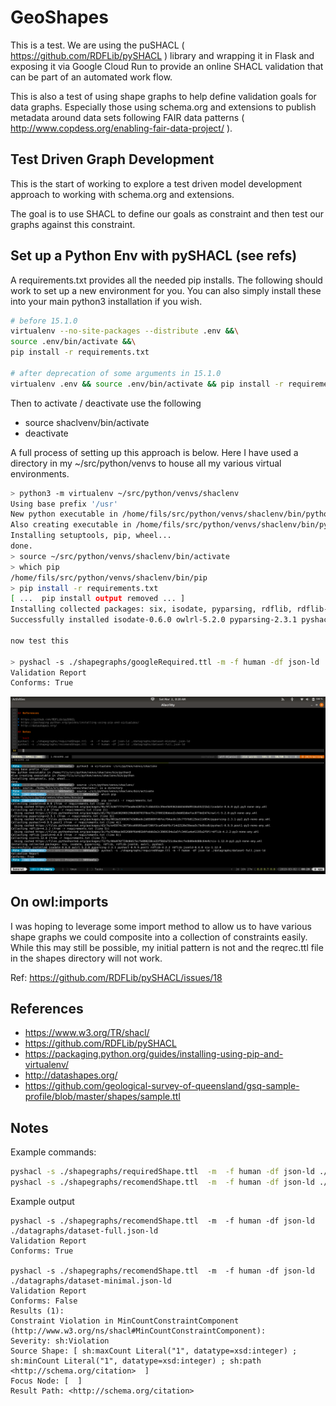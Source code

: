 # GeoShapes

This is a test.  We are using the puSHACL ( https://github.com/RDFLib/pySHACL ) library
and wrapping it in Flask and exposing it via Google Cloud Run to provide an online 
SHACL validation that can be part of an automated work flow.  

This is also a test of using shape graphs to help define validation goals for 
data graphs.  Especially those using schema.org and extensions to publish
metadata around data sets following FAIR data patterns ( http://www.copdess.org/enabling-fair-data-project/ ).  

## Test Driven Graph Development

This is the start of working to explore a test driven model development
approach to working with schema.org and extensions.

The goal is to use SHACL to define our goals as constraint and then
test our graphs against this constraint.  

## Set up a Python Env with pySHACL (see refs)

A requirements.txt provides all the needed pip installs.  The following
should work to set up a new environment for you.  You can also simply install 
these into your main python3 installation if you wish.

```bash
# before 15.1.0
virtualenv --no-site-packages --distribute .env &&\
source .env/bin/activate &&\
pip install -r requirements.txt

# after deprecation of some arguments in 15.1.0
virtualenv .env && source .env/bin/activate && pip install -r requirements.txt
```

Then to activate / deactivate use the following

* source shaclvenv/bin/activate
* deactivate

A full process of setting up this approach is below.  Here I have used 
a directory in my ~/src/python/venvs to house all my various virtual environments. 

```bash
> python3 -m virtualenv ~/src/python/venvs/shaclenv
Using base prefix '/usr'
New python executable in /home/fils/src/python/venvs/shaclenv/bin/python3
Also creating executable in /home/fils/src/python/venvs/shaclenv/bin/python
Installing setuptools, pip, wheel...
done.
> source ~/src/python/venvs/shaclenv/bin/activate
> which pip
/home/fils/src/python/venvs/shaclenv/bin/pip
> pip install -r requirements.txt
[ ...  pip install output removed ... ]
Installing collected packages: six, isodate, pyparsing, rdflib, rdflib-jsonld, owlrl, pyshacl
Successfully installed isodate-0.6.0 owlrl-5.2.0 pyparsing-2.3.1 pyshacl-0.9.9.post1 rdflib-4.2.2 rdflib-jsonld-0.4.0 six-1.12.0

now test this

> pyshacl -s ./shapegraphs/googleRequired.ttl -m -f human -df json-ld ./datagraphs/dataset-full.json-ld
Validation Report
Conforms: True
```

![alt install](./media/venvSetup.png "Install example")


## On owl:imports

I was hoping to leverage some import method to allow us to have various shape graphs we could composite 
into a collection of constraints easily.  While this may still be possible, my initial pattern is not 
and the reqrec.ttl file in the shapes directory will not work.   

Ref: https://github.com/RDFLib/pySHACL/issues/18

## References

* https://www.w3.org/TR/shacl/
* https://github.com/RDFLib/pySHACL
* https://packaging.python.org/guides/installing-using-pip-and-virtualenv/
* http://datashapes.org/
* https://github.com/geological-survey-of-queensland/gsq-sample-profile/blob/master/shapes/sample.ttl


## Notes

Example commands:
```bash
pyshacl -s ./shapegraphs/requiredShape.ttl  -m  -f human -df json-ld ./datagraphs/dataset-minimal.json-ld
pyshacl -s ./shapegraphs/recomendShape.ttl  -m  -f human -df json-ld ./datagraphs/dataset-full.json-ld

```

Example output
```
pyshacl -s ./shapegraphs/recomendShape.ttl  -m  -f human -df json-ld ./datagraphs/dataset-full.json-ld
Validation Report
Conforms: True

pyshacl -s ./shapegraphs/recomendShape.ttl  -m  -f human -df json-ld ./datagraphs/dataset-minimal.json-ld
Validation Report
Conforms: False
Results (1):
Constraint Violation in MinCountConstraintComponent (http://www.w3.org/ns/shacl#MinCountConstraintComponent):
Severity: sh:Violation
Source Shape: [ sh:maxCount Literal("1", datatype=xsd:integer) ; sh:minCount Literal("1", datatype=xsd:integer) ; sh:path <http://schema.org/citation>  ]
Focus Node: [  ]
Result Path: <http://schema.org/citation>
```

